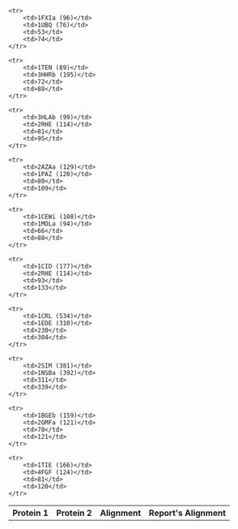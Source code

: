 
<table>
    <tr>
        <th>Protein 1</th>
        <th>Protein 2</th>
        <th>Alignment</th>
        <th>Report's Alignment</th>
    </tr>

    <tr>
        <td>1FXIa (96)</td>
        <td>1UBQ (76)</td>
        <td>53</td>
        <td>74</td>
    </tr>
    
    <tr>
        <td>1TEN (89)</td>
        <td>3HHRb (195)</td>
        <td>72</td>
        <td>88</td>
    </tr>
    
    <tr>
        <td>3HLAb (99)</td>
        <td>2RHE (114)</td>
        <td>81</td>
        <td>95</td>
    </tr>
    
    <tr>
        <td>2AZAa (129)</td>
        <td>1PAZ (120)</td>
        <td>80</td>
        <td>109</td>
    </tr>
    
    <tr>
        <td>1CEWi (108)</td>
        <td>1MOLa (94)</td>
        <td>66</td>
        <td>88</td>
    </tr>
    
    <tr>
        <td>1CID (177)</td>
        <td>2RHE (114)</td>
        <td>93</td>
        <td>133</td>
    </tr>
    
    <tr>
        <td>1CRL (534)</td>
        <td>1EDE (310)</td>
        <td>230</td>
        <td>304</td>
    </tr>
    
    <tr>
        <td>2SIM (381)</td>
        <td>1NSBa (392)</td>
        <td>311</td>
        <td>339</td>
    </tr>
    
    <tr>
        <td>1BGEb (159)</td>
        <td>2GMFa (121)</td>
        <td>78</td>
        <td>121</td>
    </tr>
    
    <tr>
        <td>1TIE (166)</td>
        <td>4FGF (124)</td>
        <td>81</td>
        <td>120</td>
    </tr>
    
</table>
